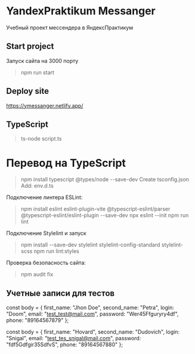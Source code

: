 # YandexPraktikum Messanger
Учебный проект мессендера в ЯндексПрактикум

## Start project
Запуск сайта на 3000 порту
>npm run start

## Deploy site
https://ymessanger.netlify.app/

## TypeScript
> ts-node script.ts

# Перевод на TypeScript
>npm install typescript @types/node --save-dev
Create tsconfig.json
Add: env.d.ts

Подключение линтера ESLint:
> npm install eslint eslint-plugin-vite @typescript-eslint/parser @typescript-eslint/eslint-plugin --save-dev
> npx eslint --init
> npm run lint

Подключение Stylelint и запуск
> npm install --save-dev stylelint stylelint-config-standard stylelint-scss
> npm run lint:styles

Проверка безопасность сайта:
> npm audit fix

## Учетные записи для тестов
const body = {
  first_name: "Jhon Doe",
  second_name: "Petra",
  login: "Doom",
  email: "test_test@mail.com",
  password: "Wer45Ffguryry4df",
  phone: "89164567879"
};

const body = {
  first_name: "Hovard",
  second_name: "Dudovich",
  login: "Snigal",
  email: "test_tes_snigal@mail.com",
  password: "fdf5Gdfgir35SdfvS",
  phone: "89164567880"
};